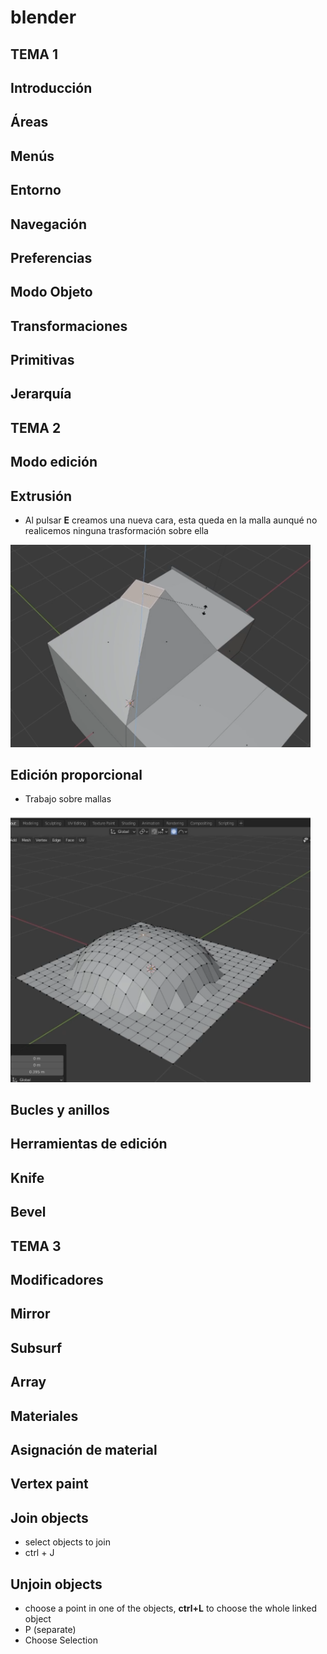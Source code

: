 # blender

## TEMA 1

## Introducción
## Áreas
## Menús
## Entorno
## Navegación
## Preferencias
## Modo Objeto
## Transformaciones
## Primitivas
## Jerarquía

## TEMA 2

## Modo edición

## Extrusión
- Al pulsar **E** creamos una nueva cara, esta queda en la malla aunqué no realicemos ninguna trasformación sobre ella  

<img src="https://raw.githubusercontent.com/manviny/blender/main/assets/extrusion.png" width="480">

## Edición proporcional
- Trabajo sobre mallas  

<img src="https://raw.githubusercontent.com/manviny/blender/main/assets/edicion_proporcional.png" width="480">

## Bucles y anillos

## Herramientas de edición

## Knife

## Bevel

## TEMA 3


## Modificadores

## Mirror

## Subsurf

## Array

## Materiales

## Asignación de material

## Vertex paint

## 

## 









## Join objects
- select objects to join
- ctrl + J
## Unjoin objects
- choose a point in one of the objects, **ctrl+L** to choose the whole linked object
- P (separate)
- Choose Selection
